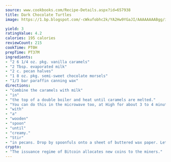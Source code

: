 ```yaml
---
source: www.cookbooks.com/Recipe-Details.aspx?id=657938
title: Dark Chocolate Turtles
image: https://1.bp.blogspot.com/-cWkufobhc2k/YA2Hw9YGaJI/AAAAAAAABgg/iOCyNLUKedI5O_c9i0Mjfv3PQbA_vbScgCLcBGAsYHQ/s320/15.png

yield: 3
ratingValue: 4.2
calories: 195 calories
reviewCount: 215
cookTime: PT0H
prepTime: PT37M
ingredients:
- "2 6 1/4 oz. pkg. vanilla caramels"
- "2 Tbsp. evaporated milk"
- "2 c. pecan halves"
- "1 8 oz. pkg. semi-sweet chocolate morsels"
- "1/3 bar paraffin canning wax"
directions:
- "Combine the caramels with milk"
- "in"
- "the top of a double boiler and heat until caramels are melted."
- "You can do this in the microwave too, at High for about 3 to 4 minutes, stirring often. Beat"
- "with"
- "a"
- "wooden"
- "spoon"
- "until"
- "creamy."
- "Stir"
- "in pecans. Drop by spoonfuls onto a sheet of buttered wax paper. Let set for 15 minutes."
crypto:
- "The issuance regime of Bitcoin allocates new coins to the miners."
---
```

